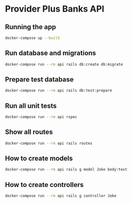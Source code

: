 # Provider Plus Banks API

## Running the app
```bash
docker-compose up --build
```

## Run database and migrations
```bash
docker-compose run --rm api rails db:create db:migrate
```

## Prepare test database
```bash
docker-compose run --rm api rails db:test:prepare
```

## Run all unit tests
```bash
docker-compose run --rm api rspec
```

## Show all routes
```bash
docker-compose run --rm api rails routes
```

## How to create models
```bash
docker-compose run --rm api rails g model Joke body:text
```

## How to create controllers
```bash
docker-compose run --rm api rails g controller Joke
```
